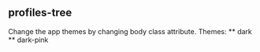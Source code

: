 ## profiles-tree

Change the app themes by changing body class attribute.
Themes:
** dark
** dark-pink
